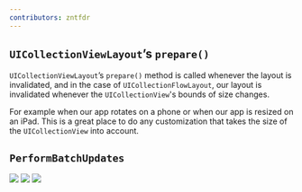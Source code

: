 ```yaml
---
contributors: zntfdr
---
```


## `UICollectionViewLayout`’s `prepare()`

`UICollectionViewLayout`’s `prepare()` method is called whenever the layout is invalidated, and in the case of `UICollectionFlowLayout`, our layout is invalidated whenever the `UICollectionView`'s bounds of size changes. 

For example when our app rotates on a phone or when our app is resized on an iPad. This is a great place to do any customization that takes the size of the `UICollectionView` into account.

## `PerformBatchUpdates`

![][1Image]
![][2Image]
![][3Image]

[1Image]: ../../../images/notes/wwdc18/225/1.png
[2Image]: ../../../images/notes/wwdc18/225/2.png
[3Image]: ../../../images/notes/wwdc18/225/3.png